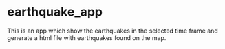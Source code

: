 # earthquake_app
This is an app which show the earthquakes in the selected time frame and generate a html file with earthquakes found on the map.
